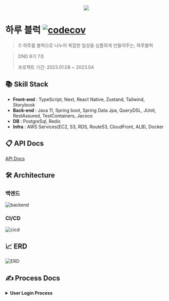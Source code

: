 <div align="center">
    <img src="https://user-images.githubusercontent.com/86864534/222874803-77f9a765-bd9c-44d9-8478-62699ed19294.png">
</div>

# 하루 블럭 [![codecov](https://codecov.io/gh/dnd-side-project/dnd-8th-7-backend/branch/main/graph/badge.svg?token=A0EO0JG772)](https://codecov.io/gh/dnd-side-project/dnd-8th-7-backend)

> ⏰ 하루를 블럭으로 나누어 복잡한 일상을 심플하게 만들어주는, 하루블럭

> DND 8기 7조
>
> 프로젝트 기간: 2023.01.08 ~ 2023.04

## 📚 Skill Stack

- **Front-end** : TypeScript, Next, React Native, Zustand, Tailwind, Storybook
- **Back-end** : Java 11, Spring boot, Spring Data Jpa, QueryDSL, JUnit, RestAssured,
  TestContainers, Jacoco
- **DB** : PostgreSql, Redis
- **Infra** : AWS Services(EC2, S3, RDS, Route53, CloudFront, ALB), Docker

## 📋 API Docs

[API Docs](https://www.notion.so/eunseong/API-ad7cd23937574300ad77c5ac7307919d)

## 🛠️ Architecture

### 백엔드

![backend](https://user-images.githubusercontent.com/86864534/229432488-f87568b2-21b0-45c5-b2e5-48df3aca2a43.png)

### CI/CD

![cicd](https://user-images.githubusercontent.com/86864534/229435221-cf4376e1-7024-4071-99c1-05a0f05174cc.png)

## 📈 ERD

![ERD](https://user-images.githubusercontent.com/86864534/229415245-d9a88a78-733d-45e7-a609-e2b90525dd83.png)

## ✍️ Process Docs

<details>
  <summary><b>User Login Process</b></summary>
  <img src="https://user-images.githubusercontent.com/86864534/222876245-a21fb974-dc5e-4dc2-8512-2bf93cc5b485.png" />

### 최초 구글 로그인 시

- redirect url을 통해 클라이언트 사이드에서 구글 로그인을 시도합니다.
- 로그인 성공 시, 서버의 successful 핸들러가 응답을 받습니다. 이에 따라 회원가입된 유저가 아닌 경우, 회원가입을 진행합니다.
- 로그인 성공 시, refresh token을 redis 세션 서버에 저장하고 클라이언트에 jwt token, 신규 유저 여부를 url 파라미터에 실어나서 반환합니다.

<br>

### 정상 API 호출 시

- header에 access token을 정상적으로 포함하고, 만료되지 않고 유효한 access token인 경우 정상적으로 api가 동작합니다.

<br>

### Access Token 재발급

- Access Token 만료 전에 Refresh 요청 시에, Refresh Token을 기반으로 token을 갱신하여 새로운 token을 반환합니다.

</details>
